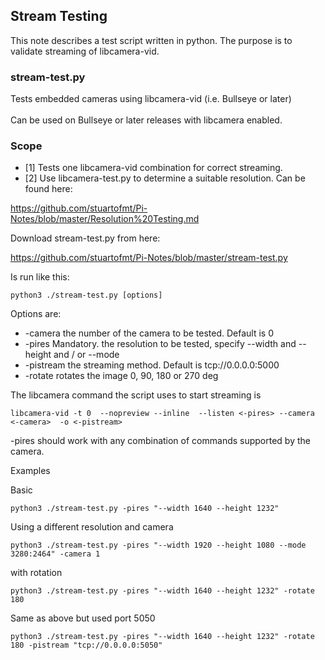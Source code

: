 ## Stream Testing
This note describes a test script  written in python.
The purpose is to validate streaming of libcamera-vid.


### stream-test.py
Tests embedded cameras using libcamera-vid (i.e. Bullseye or later)<br><br>
Can be used on Bullseye or later releases with libcamera enabled.

### Scope
- [1] Tests one libcamera-vid combination for correct streaming.<br>
- [2] Use libcamera-test.py to determine a suitable resolution.  Can be found here:

https://github.com/stuartofmt/Pi-Notes/blob/master/Resolution%20Testing.md


Download stream-test.py from here:

https://github.com/stuartofmt/Pi-Notes/blob/master/stream-test.py

Is run like this:
```
python3 ./stream-test.py [options]
```
Options are:
- -camera  the number of the camera to be tested. Default is 0
- -pires  Mandatory. the resolution to be tested, specify --width and --height and / or --mode
- -pistream  the streaming method.  Default is tcp://0.0.0.0:5000
- -rotate  rotates the image 0, 90, 180 or 270 deg

The libcamera command the script uses to start streaming is
```
libcamera-vid -t 0  --nopreview --inline  --listen <-pires> --camera <-camera>  -o <-pistream>
```
-pires should work with any combination of commands supported by the camera.

Examples

Basic
```
python3 ./stream-test.py -pires "--width 1640 --height 1232"

```
Using a different resolution and camera
```
python3 ./stream-test.py -pires "--width 1920 --height 1080 --mode 3280:2464" -camera 1
```

with rotation
```
python3 ./stream-test.py -pires "--width 1640 --height 1232" -rotate 180
```

Same as above but used port 5050
```
python3 ./stream-test.py -pires "--width 1640 --height 1232" -rotate 180 -pistream "tcp://0.0.0.0:5050"
```


